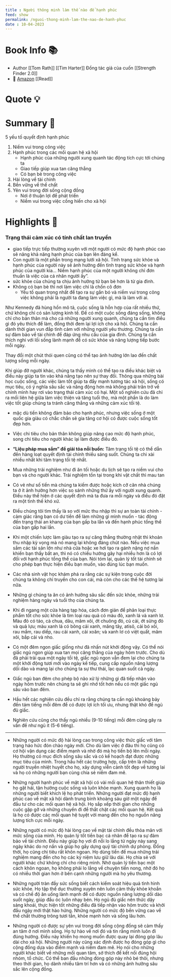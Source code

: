 ```yaml
---
title : Người thông minh làm thế nào để hạnh phúc
feed: show
permalink: /nguoi-thong-minh-lam-the-nao-de-hanh-phuc
date : 10-04-2023
---
```


# Book Info 📚
- Author [[Tom Rath]] [[Tim Harter]] Đồng tác giả của cuốn [[Strength Finder 2.0]]
- 🔗   [Amazon](https://www.amazon.com/Wellbeing-Essential-Elements-Tom-Rath-ebook/dp/B003RWSBH2?ref_=ast_author_dp) [[Read]]

# Quote 💡

# Summary 💬

5 yếu tố quyết định hạnh phúc
1. Niềm vui trong công việc
2. Hạnh phúc trong các mối quan hệ xã hội
	- Hạnh phúc của những người xung quanh tác động tích cực tới chúng ta
	- Giao tiếp giúp xua tan căng thẳng
	- Có bạn bè trong công việc 
3. Hài lòng về tài chính
4. Bền vững về thể chất
5. Yên vui trong đời sống cộng đồng
	- Nơi ở thuận lợi để phát triển 
	- Niềm vui trong việc cống hiến cho xã hội 

# Highlights 📒

### Trạng thái cảm xúc có tính chất lan truyền
- giao  tiếp  trực tiếp  thường  xuyên  với một người có mức độ hạnh phúc cao sẽ nâng khả năng hạnh phúc của bạn lên đáng kể.
- Con người là một phần  trong mạng lưới xã hội. Tình trạng sức khỏe và hạnh phúc  của người  này sẽ ảnh  hưởng  đến tình trạng sức khỏe và hạnh phúc của người kia… Niềm  hạnh phúc  của một  người  không  chỉ đơn thuần là việc của cá nhân người ấy”.
- sức khỏe  của chúng ta chịu ảnh hưởng từ bạn bè hơn là từ gia đình.
- Không có bạn bè thì nơi làm việc chỉ là chốn cô đơn
	- Yếu tố quan trọng nhất  để tạo ra sự gắn bó và niềm  vui trong công việc không phải là người ta đang làm việc gì, mà là làm với ai.

Như Kennedy đã hùng  hồn  mô tả, cuộc sống là hỗn  hợp  của rất nhiều  thứ,  chứ không  chỉ có sản  lượng  kinh  tế.  Để  có  một  cuộc  sống  đáng sống, không  chỉ cho bản  thân  mà cho cả những người  xung quanh, chúng  ta cần tìm  điều  gì đó yêu thích  để làm,  đồng  thời  đem  lại lợi ích cho xã hội. Chúng ta cần dành  thời gian vun đắp tình cảm với những  người yêu thương.  Chúng  ta cần sự đảm  bảo về tài chính  để đáp ứng nhu  cầu của gia đình.  Chúng  ta cần  thích  nghi  với lối  sống lành  mạnh để  có sức khỏe  và năng  lượng  tiếp bước mỗi ngày.

Thay đổi một chút thói quen cũng có thể tạo ảnh hưởng lớn lao đến chất lượng sống mỗi ngày.

Khi giúp đỡ người khác, chúng  ta thấy mình có thể  tạo  ra điều  khác biệt  và điều  này giúp  ta tin vào khả năng tạo nên sự thay đổi. Thông qua những  bài học cuộc sống, các việc làm tốt giúp ta đẩy mạnh tương tác xã hội, sống có mục tiêu, có ý nghĩa sâu sắc và năng động hơn mà không phải trăn trở về chính  mình hay rơi vào trạng thái cảm xúc có hại. Một số nghiên  cứu đã chỉ ra mối liên hệ giữa làm việc thiện  và tăng tuổi  thọ,  mà một phần  là do làm việc tốt giúp chúng  ta tránh  căng thẳng và những  cảm xúc tồi tệ.


- mặc dù tiền không đảm  bảo cho hạnh phúc, nhưng  việc sống ở một quốc  gia giàu có chắc chắn  sẽ gia tăng cơ hội  có được cuộc sống tốt đẹp hơn.
- Việc chi tiêu cho bản  thân  không  giúp nâng  cao mức độ hạnh phúc, song chi tiêu cho người khác lại làm được điều đó.
- **“Liệu pháp  mua  sắm” để giải tỏa nỗi buồn:** Tâm  trạng  tồi  tệ có thể  dẫn  đến  hàng  loạt quyết định tài chính thiếu sáng suốt. Chúng ta chi xài nhiều  nhất  khi tâm trạng tồi tệ nhất. 
- Mua những trải nghiệm  như đi ăn tối hoặc du lịch sẽ tạo ra niềm vui cho bạn và cho người khác. Trải nghiệm  tồn tại trong khi vật chất thì mau tan
- Có vẻ như số tiền mà chúng ta kiếm được hoặc kích cỡ căn nhà chúng ta ở ít ảnh hưởng hơn việc so sánh những thứ ấy với người xung quanh. Điều này thể hiện  ở các quyết  định  mà ta đưa ra mỗi  ngày và điều đó đặt ra một tình thế khó xử.
- Điều  chúng  tôi  tìm  thấy  là so với mức  thu nhập  thì sự an toàn  tài chính  - cảm giác rằng bạn có dư tiền để làm những gì mình muốn - tác động đến trạng thái an khang của bạn gấp ba lần và đến hạnh phúc tổng thể của bạn gấp hai lần.
- Khi một  chiến  lược làm  giàu tạo  ra sự căng thẳng  thường  nhật  thì  khoản  thu  nhập  kỳ vọng mà nó mang  lại không  đáng  chút  nào.  Nếu việc mua sắm các tài sản lớn như nhà cửa hoặc xe hơi tạo ra gánh  nặng  nợ nần  khiến  bạn  thấy bất an, thì nó có chiều hướng gây hại nhiều  hơn là có lợi đối với hạnh phúc tổng thể của bạn. Nói tóm lại, quản  lý tốt tài chính  sẽ cho phép  bạn  thực hiện điều bạn muốn, vào đúng lúc bạn muốn.

-  Các nhà sinh vật học khám phá ra rằng các sự kiện trong cuộc đời chúng ta không chỉ  truyền  cho  con  cái, mà  còn  cho  các thế  hệ tương lai nữa.
- Những  gì chúng  ta ăn có ảnh  hưởng  sâu sắc đến  sức  khỏe,  những   trải  nghiệm   hàng  ngày và tuổi  thọ  của chúng  ta. 
- Khi đi ngang một cửa hàng tạp hóa, cách đơn giản để phân  loại thực phẩm tốt cho sức khỏe là tìm loại rau quả có màu  đỏ, xanh lá và xanh lơ. Màu đỏ có táo, cà chua, dâu, mâm  xôi, ớt chuông đỏ,  củ cải, ớt sừng đỏ  và quả  lựu; màu  xanh  lá có bông  cải xanh, măng  tây, atisô, cải bó xôi, rau mầm,  rau diếp, rau cải xanh, cải xoăn; và xanh lơ có việt quất, mâm  xôi, bắp cải và nho.
- Có một  đêm  ngon  giấc giống  như  đã  nhấn nút khởi động vậy. Có thể nói giấc ngủ ngon giúp xua tan mọi căng thẳng của ngày hôm  trước. Cho dù đã phải trải qua một ngày tồi tệ, giấc ngủ ngon vẫn đem lại cho chúng ta một khởi động tươi mới vào ngày kế tiếp, cung cấp nguồn  năng lượng dồi dào và mang lại cho chúng ta sự thư thái, lạc quan suốt cả ngày.
- Giấc ngủ ban  đêm  cho  phép  bộ não  xử lý những  gì đã tiếp nhận vào ngày hôm  trước nên  chúng  ta sẽ ghi nhớ  tốt hơn  nếu có một  giấc ngủ sâu vào ban  đêm.
- Hầu  hết  các  nghiên   cứu  đều  chỉ  ra  rằng chúng  ta  cần  ngủ  khoảng   bảy  đến  tám  tiếng mỗi  đêm  để có được lợi ích tối ưu, nhưng  thật khó để ngủ đủ giấc.
- Nghiên  cứu cũng  cho  thấy  ngủ  nhiều  (9-10 tiếng)  mỗi  đêm  cũng  gây ra vấn  đề như  ngủ  ít (5-6 tiếng).  
___
- Những  người  có mức độ  hài  lòng  cao trong công  việc thức  giấc với tâm  trạng  háo  hức  đón chào ngày mới. Cho dù làm việc ở đâu thì họ cũng có cơ hội vận dụng các điểm mạnh và nhờ đó mà họ tiến bộ lên mỗi ngày. Họ thường  có mục đích sống sâu sắc và có kế hoạch  đạt được những  mục tiêu của mình. Trong hầu hết các trường hợp, cấp trên  là những  người  truyền  nhiệt  huyết  cho  họ, xây dựng viễn cảnh tốt đẹp về tương lai và họ có những  người bạn cùng chia sẻ niềm đam mê.

- Những  người hạnh phúc về mặt xã hội có vài mối quan hệ thân thiết giúp họ gặt hái, tận hưởng cuộc sống và luôn khỏe mạnh. Xung quanh họ là những  người biết khích  lệ họ phát  triển.  Những người  đạt mức độ hạnh phúc  cao về mặt  xã hội dành  trung bình  khoảng  sáu giờ một ngày để đầu tư cho các mối  quan  hệ xã hội.  Họ sắp xếp thời gian cho những  cuộc gặp gỡ và những  chuyến  đi để thắt  chặt  các mối  quan  hệ. Kết quả  là họ  có được các mối quan  hệ tuyệt vời mang đến cho họ nguồn  năng lượng tích cực mỗi ngày.
- Những  người có mức độ hài lòng cao về mặt tài chính  đều thỏa  mãn  với mức sống của mình. Họ quản  lý tốt tiền bạc cá nhân để tạo ra sự đảm bảo về tài chính.  Điều này giúp họ vơi đi nỗi lo lắng  từ ngày này  sang  ngày khác  do  nợ  nần  và giúp họ gầy dựng quỹ tài chính  dự phòng. Đồng thời,  họ cũng chi tiêu rất khôn  ngoan.  Họ dùng tiền để mua những  trải nghiệm  mang đến cho họ các kỷ niệm  lưu giữ lâu dài. Họ chia sẻ với người khác  chứ không  chỉ cho  riêng mình. Nhờ  quản lý tiền bạc một cách khôn  ngoan,  họ không  phải lo lắng về chuyện  tiền nong,  nhờ  đó họ có nhiều thời gian hơn ở bên cạnh những người mà họ yêu thương.
- Những người tràn đầy sức sống biết cách kiểm soát hiệu quả tình hình  sức khỏe. Họ tập thể dục thường  xuyên nên luôn  cảm thấy khỏe khoắn  và có chế độ ăn uống lành  mạnh để có được nguồn năng  lượng dồi dào suốt ngày, giúp đầu óc luôn nhạy  bén.  Họ  ngủ  đủ  giấc  nên  thức  dậy  sảng khoái, thực hiện tốt những  điều đã tiếp nhận vào hôm  trước và khởi đầu ngày mới thật hào  hứng. Những người có mức độ bền vững cao về thể chất thường  trông  tươi tắn,  khỏe  mạnh hơn  và sống lâu hơn.
- Những  người  có được  sự yên vui trong  đời sống cộng đồng  sẽ cảm thấy an tâm  ở nơi mình sống. Họ tự hào về nơi đó và tin rằng mình luôn đi đúng  hướng.  Điều này khiến  họ mong  muốn được quay lại đóng góp lâu dài cho xã hội. Những người này cũng xác định được họ đóng góp gì cho cộng đồng dựa vào điểm mạnh và niềm đam mê. Họ nói cho những  người khác biết về những  mối quan  tâm, sở thích để kết nối đúng hội nhóm, tổ chức. Có thể ban  đầu  những  đóng  góp này nhỏ bé thôi, nhưng theo thời gian, họ dành  nhiều  tâm trí hơn  và có những  ảnh  hưởng  sâu sắc lên cộng đồng.